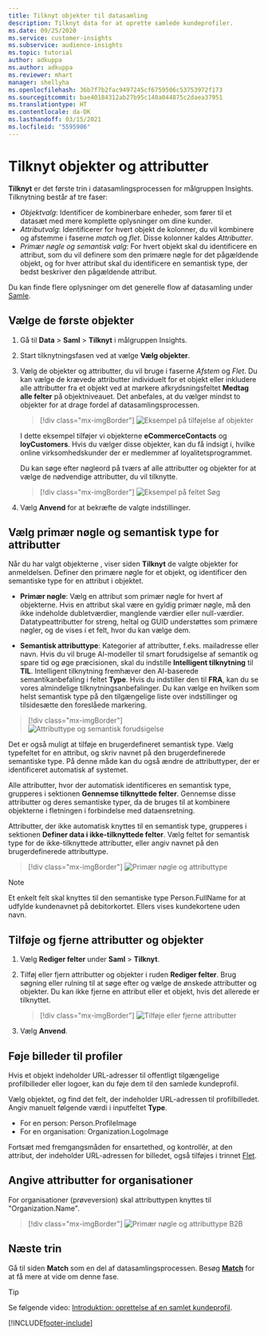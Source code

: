 ```yaml
---
title: Tilknyt objekter til datasamling
description: Tilknyt data for at oprette samlede kundeprofiler.
ms.date: 09/25/2020
ms.service: customer-insights
ms.subservice: audience-insights
ms.topic: tutorial
author: adkuppa
ms.author: adkuppa
ms.reviewer: mhart
manager: shellyha
ms.openlocfilehash: 36b7f7b2fac9497245cf6759506c53753972f173
ms.sourcegitcommit: bae40184312ab27b95c140a044875c2daea37951
ms.translationtype: HT
ms.contentlocale: da-DK
ms.lasthandoff: 03/15/2021
ms.locfileid: "5595986"
---
```

# <a name="map-entities-and-attributes"></a>Tilknyt objekter og attributter

**Tilknyt** er det første trin i datasamlingsprocessen for målgruppen Insights. Tilknytning består af tre faser:

- *Objektvalg*: Identificer de kombinerbare enheder, som fører til et datasæt med mere komplette oplysninger om dine kunder.
- *Attributvalg*: Identificerer for hvert objekt de kolonner, du vil kombinere og afstemme i faserne *match* og *flet*. Disse kolonner kaldes *Attributter*.
- *Primær nøgle og semantisk valg*: For hvert objekt skal du identificere en attribut, som du vil definere som den primære nøgle for det pågældende objekt, og for hver attribut skal du identificere en semantisk type, der bedst beskriver den pågældende attribut.

Du kan finde flere oplysninger om det generelle flow af datasamling under [Samle](data-unification.md).

## <a name="select-the-first-entities"></a>Vælge de første objekter

1. Gå til **Data** > **Saml** > **Tilknyt** i målgruppen Insights.

2. Start tilknytningsfasen ved at vælge **Vælg objekter**.

3. Vælg de objekter og attributter, du vil bruge i faserne *Afstem* og *Flet*. Du kan vælge de krævede attributter individuelt for et objekt eller inkludere alle attributter fra et objekt ved at markere afkrydsningsfeltet **Medtag alle felter** på objektniveauet. Det anbefales, at du vælger mindst to objekter for at drage fordel af datasamlingsprocessen.

   > [!div class="mx-imgBorder"]
   > ![Eksempel på tilføjelse af objekter](media/data-manager-configure-map-add-entities-example.png "Eksempel på tilføjelse af objekter")

   I dette eksempel tilføjer vi objekterne **eCommerceContacts** og **loyCustomers**. Hvis du vælger disse objekter, kan du få indsigt i, hvilke online virksomhedskunder der er medlemmer af loyalitetsprogrammet.
   
   Du kan søge efter nøgleord på tværs af alle attributter og objekter for at vælge de nødvendige attributter, du vil tilknytte.
   
     > [!div class="mx-imgBorder"]
   > ![Eksempel på feltet Søg](media/data-manager-configure-map-search-fields-example.png "Eksempel på feltet Søg")

4. Vælg **Anvend** for at bekræfte de valgte indstillinger.

## <a name="select-primary-key-and-semantic-type-for-attributes"></a>Vælg primær nøgle og semantisk type for attributter

Når du har valgt objekterne , viser siden **Tilknyt** de valgte objekter for anmeldelsen. Definer den primære nøgle for et objekt, og identificer den semantiske type for en attribut i objektet.

- **Primær nøgle**: Vælg en attribut som primær nøgle for hvert af objekterne. Hvis en attribut skal være en gyldig primær nøgle, må den ikke indeholde dubletværdier, manglende værdier eller null-værdier. Datatypeattributter for streng, heltal og GUID understøttes som primære nøgler, og de vises i et felt, hvor du kan vælge dem.

- **Semantisk attributtype**: Kategorier af attributter, f.eks. mailadresse eller navn. Hvis du vil bruge AI-modeller til smart forudsigelse af semantik og spare tid og øge præcisionen, skal du indstille **Intelligent tilknytning** til **TIL**. Intelligent tilknytning fremhæver den AI-baserede semantikanbefaling i feltet **Type**. Hvis du indstiller den til **FRA**, kan du se vores almindelige tilknytningsanbefalinger. Du kan vælge en hvilken som helst semantisk type på den tilgængelige liste over indstillinger og tilsidesætte den foreslåede markering.

> [!div class="mx-imgBorder"]
> ![Attributtype og semantisk forudsigelse](media/data-manager-configure-map-add-attributes-semantic-prediction.png "Attributtype og semantisk forudsigelse")

Det er også muligt at tilføje en brugerdefineret semantisk type. Vælg typefeltet for en attribut, og skriv navnet på den brugerdefinerede semantiske type. På denne måde kan du også ændre de attributtyper, der er identificeret automatisk af systemet.

Alle attributter, hvor der automatisk identificeres en semantisk type, grupperes i sektionen **Gennemse tilknyttede felter**. Gennemse disse attributter og deres semantiske typer, da de bruges til at kombinere objekterne i fletningen i forbindelse med dataensretning.

Attributter, der ikke automatisk knyttes til en semantisk type, grupperes i sektionen **Definer data i ikke-tilknyttede felter**. Vælg feltet for semantisk type for de ikke-tilknyttede attributter, eller angiv navnet på den brugerdefinerede attributtype.

> [!div class="mx-imgBorder"]
> ![Primær nøgle og attributtype](media/data-manager-configure-map-add-attributes.png "Primær nøgle og attributtype")

> [!NOTE]
> Et enkelt felt skal knyttes til den semantiske type Person.FullName for at udfylde kundenavnet på debitorkortet. Ellers vises kundekortene uden navn. 

## <a name="add-and-remove-attributes-and-entities"></a>Tilføje og fjerne attributter og objekter

1. Vælg **Rediger felter** under **Saml** > **Tilknyt**.

2. Tilføj eller fjern attributter og objekter i ruden **Rediger felter**. Brug søgning eller rulning til at søge efter og vælge de ønskede attributter og objekter. Du kan ikke fjerne en attribut eller et objekt, hvis det allerede er tilknyttet.

   > [!div class="mx-imgBorder"]
   > ![Tilføje eller fjerne attributter](media/configure-data-map-edit.png "Tilføje eller fjerne attributter")

3. Vælg **Anvend**.

## <a name="add-images-to-profiles"></a>Føje billeder til profiler

Hvis et objekt indeholder URL-adresser til offentligt tilgængelige profilbilleder eller logoer, kan du føje dem til den samlede kundeprofil.

Vælg objektet, og find det felt, der indeholder URL-adressen til profilbilledet. Angiv manuelt følgende værdi i inputfeltet **Type**. 
- For en person: Person.ProfileImage
- For en organisation: Organization.LogoImage

Fortsæt med fremgangsmåden for ensartethed, og kontrollér, at den attribut, der indeholder URL-adressen for billedet, også tilføjes i trinnet [Flet](merge-entities.md).

## <a name="set-attributes-for-organizations"></a>Angive attributter for organisationer

For organisationer (prøveversion) skal attributtypen knyttes til "Organization.Name".
> [!div class="mx-imgBorder"]
> ![Primær nøgle og attributtype B2B](media/configure-data-map-edit-b2b.png "Primær nøgle og attributtype B2B")

## <a name="next-step"></a>Næste trin

Gå til siden **Match** som en del af datasamlingsprocessen. Besøg [**Match**](match-entities.md) for at få mere at vide om denne fase.

> [!TIP]
> Se følgende video: [Introduktion: oprettelse af en samlet kundeprofil](https://youtu.be/oBfGEhucAxs).


[!INCLUDE[footer-include](../includes/footer-banner.md)]